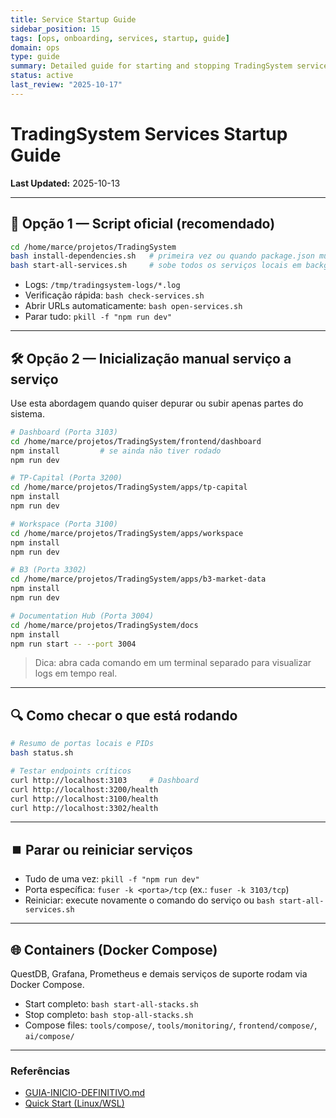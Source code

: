 ```yaml
---
title: Service Startup Guide
sidebar_position: 15
tags: [ops, onboarding, services, startup, guide]
domain: ops
type: guide
summary: Detailed guide for starting and stopping TradingSystem services
status: active
last_review: "2025-10-17"
---
```


# TradingSystem Services Startup Guide

**Last Updated:** 2025-10-13

---

## 🚀 Opção 1 — Script oficial (recomendado)

```bash
cd /home/marce/projetos/TradingSystem
bash install-dependencies.sh   # primeira vez ou quando package.json mudar
bash start-all-services.sh     # sobe todos os serviços locais em background
```

- Logs: `/tmp/tradingsystem-logs/*.log`
- Verificação rápida: `bash check-services.sh`
- Abrir URLs automaticamente: `bash open-services.sh`
- Parar tudo: `pkill -f "npm run dev"`

---

## 🛠️ Opção 2 — Inicialização manual serviço a serviço

Use esta abordagem quando quiser depurar ou subir apenas partes do sistema.

```bash
# Dashboard (Porta 3103)
cd /home/marce/projetos/TradingSystem/frontend/dashboard
npm install         # se ainda não tiver rodado
npm run dev

# TP-Capital (Porta 3200)
cd /home/marce/projetos/TradingSystem/apps/tp-capital
npm install
npm run dev

# Workspace (Porta 3100)
cd /home/marce/projetos/TradingSystem/apps/workspace
npm install
npm run dev

# B3 (Porta 3302)
cd /home/marce/projetos/TradingSystem/apps/b3-market-data
npm install
npm run dev

# Documentation Hub (Porta 3004)
cd /home/marce/projetos/TradingSystem/docs
npm install
npm run start -- --port 3004
```

> Dica: abra cada comando em um terminal separado para visualizar logs em tempo real.

---

## 🔍 Como checar o que está rodando

```bash
# Resumo de portas locais e PIDs
bash status.sh

# Testar endpoints críticos
curl http://localhost:3103     # Dashboard
curl http://localhost:3200/health
curl http://localhost:3100/health
curl http://localhost:3302/health
```

---

## ⏹️ Parar ou reiniciar serviços

- Tudo de uma vez: `pkill -f "npm run dev"`
- Porta específica: `fuser -k <porta>/tcp`  (ex.: `fuser -k 3103/tcp`)
- Reiniciar: execute novamente o comando do serviço ou `bash start-all-services.sh`

---

## 🌐 Containers (Docker Compose)

QuestDB, Grafana, Prometheus e demais serviços de suporte rodam via Docker Compose.  
- Start completo: `bash start-all-stacks.sh`  
- Stop completo: `bash stop-all-stacks.sh`  
- Compose files: `tools/compose/`, `tools/monitoring/`, `frontend/compose/`, `ai/compose/`

---

### Referências
- [GUIA-INICIO-DEFINITIVO.md](GUIA-INICIO-DEFINITIVO.md)
- [Quick Start (Linux/WSL)](./QUICK-START-LINUX-WSL.md)
